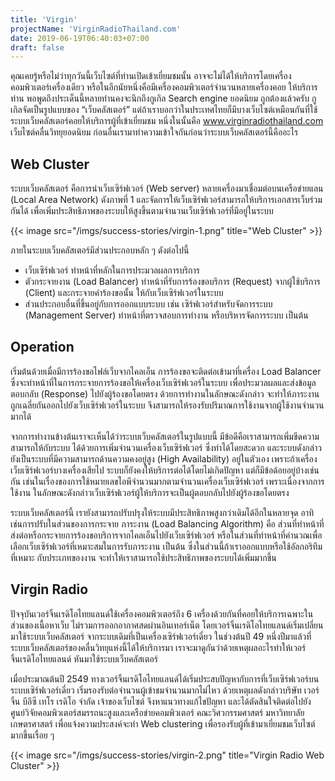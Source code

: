 ```yaml
---
title: 'Virgin'
projectName: 'VirginRadioThailand.com'
date: 2019-06-19T06:40:03+07:00
draft: false
---
```


คุณเคยรู้หรือไม่ว่าทุกวันนี้เว็บไซต์ที่ท่านเปิดเข้าเยี่ยมชมนั้น อาจจะไม่ได้ให้บริการโดยเครื่องคอมพิวเตอร์เครื่องเดียว หรือในอีกนัยหนึ่งคือมีเครื่องคอมพิวเตอร์จำนวนหลายเครื่องคอย ให้บริการท่าน พอพูดถึงประเด็นนี้หลายท่านคงจะนึกถึงกูเกิล Search engine ยอดนิยม ถูกต้องแล้วครับ กูเกิลจัดเป็นรูปแบบของ “เว็บคลัสเตอร์” แต่ถ้าเราบอกว่าในประเทศไทยก็มีบางเว็บไซต์เหมือนกันที่ใช้ระบบเว็บคลัสเตอร์คอยให้บริการผู้ที่เข้าเยี่ยมชม หนึ่งในนั้นคือ www.virginradiothailand.com เว็บไซต์คลื่นวิทยุยอดนิยม ก่อนอื่นเรามาทำความเข้าใจกันก่อนว่าระบบเว็บคลัสเตอร์นี้คืออะไร

## Web Cluster

ระบบเว็บคลัสเตอร์ คือการนำเว็บเซิร์ฟเวอร์ (Web server) หลายเครื่องมาเชื่อมต่อบนเครือข่ายแลน (Local Area Network) ดังภาพที่ 1 และจัดการให้เว็บเซิร์ฟเวอร์สามารถให้บริการเอกสารเว็บร่วมกันได้ เพื่อเพิ่มประสิทธิภาพของระบบให้สูงขึ้นตามจำนวนเว็บเซิร์ฟเวอร์ที่มีอยู่ในระบบ

{{< image src="/imgs/success-stories/virgin-1.png" title="Web Cluster" >}}

ภายในระบบเว็บคลัสเตอร์มีส่วนประกอบหลัก ๆ ดังต่อไปนี้

- เว็บเซิร์ฟเวอร์ ทำหน้าที่หลักในการประมวลผลการบริการ
- ตัวกระจายงาน (Load Balancer) ทำหน้าที่รับการร้องขอบริการ (Request) จากผู้ใช้บริการ (Client) และกระจายคำร้องขอนั้น ให้กับเว็บเซิร์ฟเวอร์ในระบบ
- ส่วนประกอบอื่นที่ขึ้นอยู่กับการออกแบบระบบ เช่น เซิร์ฟเวอร์สำหรับจัดการระบบ (Management Server) ทำหน้าที่ตรวจสอบการทำงาน หรือบริหารจัดการระบบ เป็นต้น

## Operation

เริ่มต้นด้วยเมื่อมีการร้องขอไฟล์เว็บจากไคลเอ็น การร้องขอจะติดต่อเข้ามาที่เครื่อง Load Balancer ซึ่งจะทำหน้าที่ในการกระจายการร้องขอให้เครื่องเว็บเซิร์ฟเวอร์ในระบบ เพื่อประมวลผลและส่งข้อมูลตอบกลับ (Response) ไปยังผู้ร้องขอโดยตรง ด้วยการทำงานในลักษณะดังกล่าว จะทำให้ภาระงานถูกเฉลี่ยกันออกไปยังเว็บเซิร์ฟเวอร์ในระบบ จึงสามารถให้รองรับปริมาณการใช้งานจากผู้ใช้งานจำนวนมากได้

จากการทำงานข้างต้นเราจะเห็นได้ว่าระบบเว็บคลัสเตอร์ในรูปแบบนี้ มีข้อดีคือเราสามารถเพิ่มขีดความสามารถให้กับระบบ ได้ด้วยการเพิ่มจำนวนเครื่องเว็บเซิร์ฟเวอร์ ซึ่งทำได้โดยสะดวก และระบบดังกล่าวยังเป็นระบบที่มีความสามารถด้านความคงอยู่สูง (High Availability) อยู่ในตัวเอง เพราะถ้าเครื่องเว็บเซิร์ฟเวอร์บางเครื่องเสียไป ระบบก็ยังคงให้บริการต่อได้โดยไม่เกิดปัญหา แต่ก็มีข้อด้อยอยู่บ้างเช่นกัน เช่นในเรื่องของการใช้หมายเลขไอพีจำนวนมากตามจำนวนเครื่องเว็บเซิร์ฟเวอร์ เพราะเนื่องจากการใช้งาน ในลักษณะดังกล่าวเว็บเซิร์ฟเวอร์ผู้ให้บริการจะเป็นผู้ตอบกลับไปยังผู้ร้องขอโดยตรง

ระบบเว็บคลัสเตอร์นี้ เรายังสามารถปรับปรุงให้ระบบมีประสิทธิภาพสูงกว่าเดิมได้อีกในหลายจุด อาทิ เช่นการปรับในส่วนของการกระจาย ภาระงาน (Load Balancing Algorithm) คือ ส่วนที่ทำหน้าที่ส่งต่อหรือกระจายการร้องขอบริการจากไคลเอ็นไปยังเว็บเซิร์ฟเวอร์ หรือในส่วนที่ทำหน้าที่คำนวณเพื่อเลือกเว็บเซิร์ฟเวอร์ที่เหมาะสมในการรับภาระงาน เป็นต้น ซึ่งในส่วนนี้ถ้าเราออกแบบหรือใช้อัลกอริทึมที่เหมาะ กับประเภทของงาน จะทำให้เราสามารถใช้ประสิทธิภาพของระบบได้เพิ่มมากขึ้น

## Virgin Radio

ปัจจุบันเวอร์จิ้นเรดิโอไทยแลนด์ใช้เครื่องคอมพิวเตอร์ถึง 6 เครื่องด้วยกันที่คอยให้บริการเฉพาะในส่วนของเนื้อหาเว็บ ไม่รวมการออกอากาศสดผ่านอินเทอร์เน็ต โดยเวอร์จิ้นเรดิโอไทยแลนด์เริ่มเปลี่ยนมาใช้ระบบเว็บคลัสเตอร์ จากระบบเดิมที่เป็นเครื่องเซิร์ฟเวอร์เดี่ยว ในช่วงต้นปี 49 หนึ่งปีมาแล้วที่ระบบเว็บคลัสเตอร์ของคลื่นวิทยุแห่งนี้ได้ให้บริการมา เราจะมาดูกันว่าด้วยเหตุผลอะไรทำให้เวอร์จิ้นเรดิโอไทยแลนด์ หันมาใช้ระบบเว็บคลัสเตอร์

เมื่อประมาณต้นปี 2549 ทางเวอร์จิ้นเรดิโอไทยแลนด์ได้เริ่มประสบปัญหากับการที่เว็บเซิร์ฟเวอร์บนระบบเซิร์ฟเวอร์เดี่ยว เริ่มรองรับต่อจำนวนผู้เข้าชมจำนวนมากไม่ไหว ด้วยเหตุผลดังกล่าวบริษัท เวอร์จิ้น บีอีซี เทโร เรดิโอ จำกัด เจ้าของเว็บไซต์ จึงหาแนวทางแก้ไขปัญหา และได้ตัดสินใจติดต่อไปยัง ศูนย์วิจัยคอมพิวเตอร์สมรรถนะสูงและเครือข่ายคอมพิวเตอร์ คณะวิศวกรรมศาสตร์ มหาวิทยาลัยเกษตรศาสตร์ เพื่อแจ้งความประสงค์จะทำ Web clustering เพื่อรองรับผู้ที่เข้ามาเยี่ยมชมเว็บไซต์มากขึ้นเรื่อย ๆ

{{< image src="/imgs/success-stories/virgin-2.png" title="Virgin Radio Web Cluster" >}}